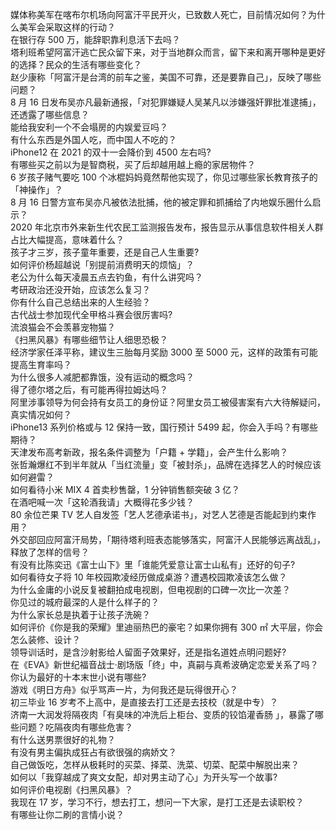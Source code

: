媒体称美军在喀布尔机场向阿富汗平民开火，已致数人死亡，目前情况如何？为什么美军会采取这样的行动？  
在银行存 500 万，能辞职靠利息活下去吗？  
塔利班希望阿富汗逃亡民众留下来，对于当地群众而言，留下来和离开哪种是更好的选择？民众的生活有哪些变化？  
赵少康称「阿富汗是台湾的前车之鉴，美国不可靠，还是要靠自己」，反映了哪些问题？  
8 月 16 日发布吴亦凡最新通报，「对犯罪嫌疑人吴某凡以涉嫌强奸罪批准逮捕」，还透露了哪些信息？  
能给我安利一个不会塌房的内娱爱豆吗？  
有什么东西是外国人吃，而中国人不吃的？  
iPhone12 在 2021 的双十一会降价到 4500 左右吗?  
有哪些买之前以为是智商税，买了后却越用越上瘾的家居物件？  
6 岁孩子赌气要吃 100 个冰棍妈妈竟然帮他实现了，你见过哪些家长教育孩子的「神操作」？  
8 月 16 日警方宣布吴亦凡被依法批捕，他的被定罪和抓捕给了内地娱乐圈什么启示？  
2020 年北京市外来新生代农民工监测报告发布，报告显示从事信息软件相关人群占比大幅提高，意味着什么？  
孩子才三岁，孩子童年重要，还是自己人生重要?  
如何评价杨超越说「别提前消费明天的烦恼」？  
老公为什么每天凌晨五点去钓鱼，有什么讲究吗？  
考研政治还没开始，应该怎么复习？  
你有什么自己总结出来的人生经验？  
古代战士参加现代全甲格斗赛会很厉害吗?  
流浪猫会不会羡慕宠物猫？  
《扫黑风暴》有哪些细节让人细思恐极？  
经济学家任泽平称，建议生三胎每月奖励 3000 至 5000 元，这样的政策有可能提高生育率吗？  
为什么很多人减肥都靠饿，没有运动的概念吗？  
得了德尔塔之后，有可能再得拉姆达吗？  
阿里涉事领导为何会持有女员工的身份证？阿里女员工被侵害案有六大待解疑问，真实情况如何？  
iPhone13 系列价格或与 12 保持一致，国行预计 5499 起，你会入手吗？有哪些期待？  
天津发布高考新政，报名条件调整为「户籍 + 学籍」，会产生什么影响？  
张哲瀚爆红不到半年就从「当红流量」变「被封杀」，品牌在选择艺人的时候应该如何避雷？  
如何看待小米 MIX 4 首卖秒售罄，1 分钟销售额突破 3 亿？  
在酒吧喊一次「这轮酒我请」大概得花多少钱？  
80 余位芒果 TV 艺人自发签「艺人艺德承诺书」，对艺人艺德是否能起到约束作用？  
外交部回应阿富汗局势，「期待塔利班表态能够落实，阿富汗人民能够远离战乱」，释放了怎样的信号？  
有没有比陈奕迅《富士山下》里「谁能凭爱意让富士山私有」还好的句子?  
如何看待女子将 10 年校园欺凌经历做成桌游？遭遇校园欺凌该怎么做？  
为什么金庸的小说反复被翻拍成电视剧，但电视剧的口碑一次比一次差？  
你见过的城府最深的人是什么样子的？  
为什么家长总是执着于让孩子洗碗？  
如何评价《你是我的荣耀》里迪丽热巴的豪宅？如果你拥有 300 ㎡ 大平层，你会怎么装修、设计？  
领导训话时，是含沙射影给人留面子效果好，还是指名道姓点明问题好?  
在《EVA》新世纪福音战士·剧场版「终」中，真嗣与真希波确定恋爱关系了吗？  
你认为最好的十本末世小说有哪些?  
游戏《明日方舟》似乎骂声一片，为何我还是玩得很开心？  
初三毕业 16 岁考不上高中，是直接去打工还是去技校（就是中专）？  
济南一大润发将隔夜肉「有臭味的冲洗后上柜台、变质的铰馅灌香肠 」，暴露了哪些问题？吃隔夜肉有哪些危害？  
有什么送男票很好的礼物？  
有没有男主偏执成狂占有欲很强的病娇文？  
自己做饭吃，怎样从极耗时的买菜、择菜、洗菜、切菜、配菜中解脱出来？  
如何以「我穿越成了爽文女配，却对男主动了心」为开头写一个故事?  
如何评价电视剧《扫黑风暴》？  
我现在 17 岁，学习不行，想去打工，想问一下大家，是打工还是去读职校？  
有哪些让你二刷的言情小说？  
